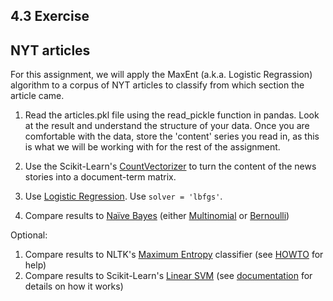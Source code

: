 4.3 Exercise
---------------------
## NYT articles 

For this assignment, we will apply the MaxEnt (a.k.a. Logistic Regrassion) algorithm to a corpus of NYT articles to classify from which section the article came.

1. Read the articles.pkl file using the read_pickle function in pandas. Look at the result and understand the structure of your data. Once you are comfortable with the data, store the 'content' series you read in, as this is what we will be working with for the rest of the assignment.

2. Use the Scikit-Learn's [CountVectorizer](http://scikit-learn.org/stable/modules/generated/sklearn.feature_extraction.text.CountVectorizer.html) to turn the content of the news stories into a document-term matrix. 

3. Use [Logistic Regression](http://scikit-learn.org/stable/modules/linear_model.html#logistic-regression). Use `solver = 'lbfgs'`.

4. Compare results to [Naïve Bayes](http://scikit-learn.org/stable/modules/naive_bayes.html) (either [Multinomial](http://scikit-learn.org/stable/modules/generated/sklearn.naive_bayes.MultinomialNB.html) or [Bernoulli](http://scikit-learn.org/stable/modules/generated/sklearn.naive_bayes.BernoulliNB.html))

Optional:  

1. Compare results to NLTK's [Maximum Entropy](http://www.nltk.org/_modules/nltk/classify/maxent.html) classifier (see [HOWTO](http://www.nltk.org/howto/classify.html) for help)
2. Compare results to Scikit-Learn's [Linear SVM](http://scikit-learn.org/stable/modules/generated/sklearn.svm.LinearSVC.html) (see [documentation](http://scikit-learn.org/stable/modules/svm.html) for details on how it works)
